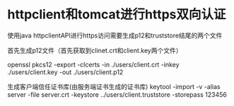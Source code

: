 # httpclient和tomcat进行https双向认证


使用java httpclientAPI进行https访问需要生成p12和truststore结尾的两个文件

首先生成p12文件（首先获取到clinet.crt和client.key两个文件）

openssl pkcs12 -export -clcerts -in ./users/client.crt -inkey ./users/client.key -out ./users/client.p12 

生成客户端信任证书库(由服务端证书生成的证书库)
keytool -import -v -alias server -file server.crt -keystore ../users/client.truststore -storepass 123456

